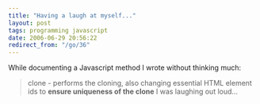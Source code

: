 ```yaml
---
title: "Having a laugh at myself..."
layout: post
tags: programming javascript
date: 2006-06-29 20:56:22
redirect_from: "/go/36"
---
```


While documenting a Javascript method I wrote without thinking much:
> clone - performs the cloning, also changing essential HTML element ids to **ensure uniqueness of the clone**
I was laughing out loud...